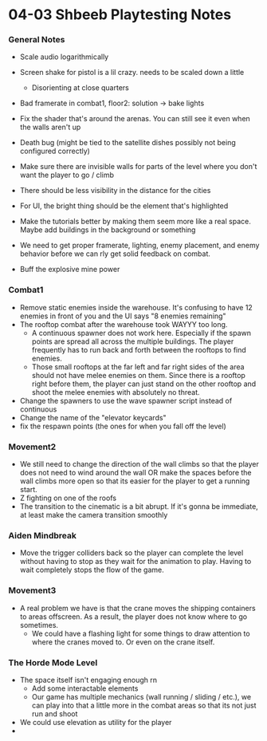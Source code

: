 # 04-03 Shbeeb Playtesting Notes

### General Notes

- Scale audio logarithmically

- Screen shake for pistol is a lil crazy. needs to be scaled down a little
	- Disorienting at close quarters 
- Bad framerate in combat1, floor2: solution -> bake lights
- Fix the shader that's around the arenas. You can still see it even when the walls aren't up
- Death bug (might be tied to the satellite dishes possibly not being configured correctly)
- Make sure there are invisible walls for parts of the level where you don't want the player to go / climb

- There should be less visibility in the distance for the cities
- For UI, the bright thing should be the element that's highlighted
- Make the tutorials better by making them seem more like a real space. Maybe add buildings in the background or something
- We need to get proper framerate, lighting, enemy placement, and enemy behavior before we can rly get solid feedback on combat. 
- Buff the explosive mine power

### Combat1
- Remove static enemies inside the warehouse. It's confusing to have 12 enemies in front of you and the UI says "8 enemies remaining"
- The rooftop combat after the warehouse took WAYYY too long.
	- A continuous spawner does not work here. Especially if the spawn points are spread all across the multiple buildings. The player frequently has to run back and forth between the rooftops to find enemies.
	- Those small rooftops at the far left and far right sides of the area should not have melee enemies on them. Since there is a rooftop right before them, the player can just stand on the other rooftop and shoot the melee enemies with absolutely no threat.
- Change the spawners to use the wave spawner script instead of continuous
- Change the name of the "elevator keycards"
- fix the respawn points (the ones for when you fall off the level)
### Movement2

- We still need to change the direction of the wall climbs so that the player does not need to wind around the wall OR make the spaces before the wall climbs more open so that its easier for the player to get a running start.
- Z fighting on one of the roofs
- The transition to the cinematic is a bit abrupt. If it's gonna be immediate, at least make the camera transition smoothly

### Aiden Mindbreak

- Move the trigger colliders back so the player can complete the level without having to stop as they wait for the animation to play. Having to wait completely stops the flow of the game.

### Movement3

- A real problem we have is that the crane moves the shipping containers to areas offscreen. As a result, the player does not know where to go sometimes.
	- We could have a flashing light for some things to draw attention to where the cranes moved to. Or even on the crane itself.

### The Horde Mode Level
- The space itself isn't engaging enough rn
	- Add some interactable elements
	- Our game has multiple mechanics (wall running / sliding / etc.), we can play into that a little more in the combat areas so that its not just run and shoot
- We could use elevation as utility for the player
- 
